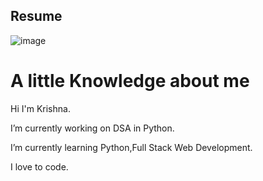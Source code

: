 ## Resume
![image](https://github.com/user-attachments/assets/821236df-b0a5-4c38-86d9-d30b32b37180)

# A little Knowledge about me
Hi I'm Krishna.

I’m currently working on DSA in Python. 

I’m currently learning Python,Full Stack Web Development.

I love to code.
